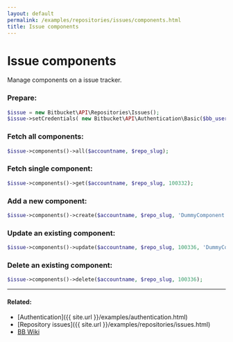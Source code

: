 ```yaml
---
layout: default
permalink: /examples/repositories/issues/components.html
title: Issue components
---
```


# Issue components

Manage components on a issue tracker.

### Prepare:

```php
$issue = new Bitbucket\API\Repositories\Issues();
$issue->setCredentials( new Bitbucket\API\Authentication\Basic($bb_user, $bb_pass) );
```

### Fetch all components:

```php
$issue->components()->all($accountname, $repo_slug);
```

### Fetch single component:

```php
$issue->components()->get($accountname, $repo_slug, 100332);
```

### Add a new component:

```php
$issue->components()->create($accountname, $repo_slug, 'DummyComponent');
```

### Update an existing component:

```php
$issue->components()->update($accountname, $repo_slug, 100336, 'DummyComponent');
```

### Delete an existing component:

```php
$issue->components()->delete($accountname, $repo_slug, 100336);
```

----

#### Related:
  * [Authentication]({{ site.url }}/examples/authentication.html)
  * [Repository issues]({{ site.url }}/examples/repositories/issues.html)
  * [BB Wiki](https://confluence.atlassian.com/display/BITBUCKET/issues+Resource#issuesResource-Overview)
